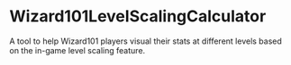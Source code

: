 # Wizard101LevelScalingCalculator
A tool to help Wizard101 players visual their stats at different levels based on the in-game level scaling feature. 
